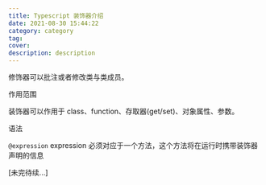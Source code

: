 ```yaml
---
title: Typescript 装饰器介绍
date: 2021-08-30 15:44:22
category: category
tag:
cover:
description: description
---
```


修饰器可以批注或者修改类与类成员。

作用范围

装饰器可以作用于 class、function、存取器(get/set)、对象属性、参数。

语法

`@expression` expression 必须对应于一个方法，这个方法将在运行时携带装饰器声明的信息





[未完待续...]

